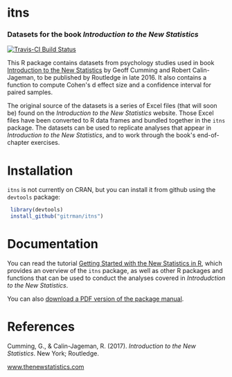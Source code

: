 <!-- README.md is generated from README.Rmd. Please edit that file -->
itns
====

### Datasets for the book *Introduction to the New Statistics*

[![Travis-CI Build Status](https://travis-ci.org/gitrman/itns.svg?branch=master)](https://travis-ci.org/gitrman/itns)

This R package contains datasets from psychology studies used in book [Introduction to the New Statistics](http://www.thenewstatistics.com) by Geoff Cumming and Robert Calin-Jageman, to be published by Routledge in late 2016. It also contains a function to compute Cohen's d effect size and a confidence interval for paired samples.

The original source of the datasets is a series of Excel files (that will soon be) found on the *Introduction to the New Statistics* website. Those Excel files have been converted to R data frames and bundled together in the `itns` package. The datasets can be used to replicate analyses that appear in *Introduction to the New Statistics*, and to work through the book's end-of-chapter exercises.

Installation
============

`itns` is not currently on CRAN, but you can install it from github using the `devtools` package:

``` r
 library(devtools)
 install_github("gitrman/itns")
```

Documentation
=============

You can read the tutorial [Getting Started with the New Statistics in R](../blob/master/workbook/itns_r_into_for_website.pdf), which provides an overview of the `itns` package, as well as other R packages and functions that can be used to conduct the analyses covered in *Introdudction to the New Statistics*.

You can also [download a PDF version of the package manual](../blob/master/workbook/itns-manual.pdf).

References
==========

Cumming, G., & Calin-Jageman, R. (2017). *Introduction to the New Statistics*. New York; Routledge.

www.thenewstatistics.com
